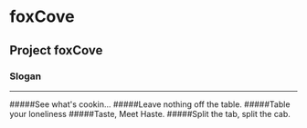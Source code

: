 # foxCove
Project foxCove
----
### Slogan 
----
#####See what's cookin...
#####Leave nothing off the table.
#####Table your loneliness
#####Taste, Meet Haste.
#####Split the tab, split the cab.
